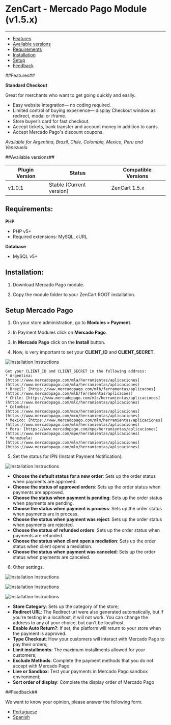 # ZenCart - Mercado Pago Module (v1.5.x)
---

* [Features](#features)
* [Available versions](#available_versions)
* [Requirements](#requirements)
* [Installation](#installation)
* [Setup](#setup)
* [Feedback](#feedback)


<a name="features"></a>
##Features##

**Standard Checkout**

Great for merchants who want to get going quickly and easily.

* Easy website integration— no coding required.
* Limited control of buying experience— display Checkout window as redirect, modal or iframe.
* Store buyer’s card for fast checkout.
* Accept tickets, bank transfer and account money in addition to cards.
* Accept Mercado Pago's discount coupons.

*Available for Argentina, Brazil, Chile, Colombia, Mexico, Peru and Venezuela*


<a name="available_versions"></a>
##Available versions##

Plugin Version | Status | Compatible Versions
-------------- | ------ | -------------------
v1.0.1 | Stable (Current version) | ZenCart 1.5.x


<a name="requirements"></a>
## Requirements:

**PHP**

* PHP v5+
* Required extensions: MySQL, cURL

**Database**

* MySQL v5+


<a name="installation"></a>
## Installation:

1. Download Mercado Pago module.

2. Copy the module folder to your ZenCart ROOT installation.


<a name="setup"></a>
## Setup Mercado Pago

1. On your store administration, go to **Modules > Payment**.

2. In Payment Modules click on **Mercado Pago**.

3. In **Mercado Pago** click on the **Install** button.

4. Now, is very important to set your **CLIENT_ID** and **CLIENT_SECRET**.

  ![Installation Instructions](https://raw.github.com/gmatsuoka/cart-zencart/master/README.img/credentials.png) <br />

	Get your CLIENT_ID and CLIENT_SECRET in the following address:
	* Argentina: [https://www.mercadopago.com/mla/herramientas/aplicaciones](https://www.mercadopago.com/mla/herramientas/aplicaciones)
	* Brazil: [https://www.mercadopago.com/mlb/ferramentas/aplicacoes](https://www.mercadopago.com/mlb/ferramentas/aplicacoes)
	* Chile: [https://www.mercadopago.com/mlc/herramientas/aplicaciones](https://www.mercadopago.com/mlc/herramientas/aplicaciones)
	* Colombia: [https://www.mercadopago.com/mco/herramientas/aplicaciones](https://www.mercadopago.com/mco/herramientas/aplicaciones)
	* Mexico: [https://www.mercadopago.com/mlm/herramientas/aplicaciones](https://www.mercadopago.com/mlm/herramientas/aplicaciones)
	* Peru: [https://www.mercadopago.com/mpe/herramientas/aplicaciones](https://www.mercadopago.com/mpe/herramientas/aplicaciones)
	* Venezuela: [https://www.mercadopago.com/mlv/herramientas/aplicaciones](https://www.mercadopago.com/mlv/herramientas/aplicaciones)

5. Set the status for IPN (Instant Payment Notification):

  ![Installation Instructions](https://raw.github.com/gmatsuoka/cart-zencart/master/README.img/notification.png) <br />

  * **Choose the default status for a new order**: Sets up the order status when payments are approved.
  * **Choose the status of approved orders**: Sets up the order status when payments are approved.
  * **Choose the status when payment is pending**: Sets up the order status when payments are pending.
  * **Choose the status when payment is process**: Sets up the order status when payments are in process.
  * **Choose the status when payment was reject**: Sets up the order status when payments are rejected.
  * **Choose the status of refunded orders**: Sets up the order status when payments are refunded.
  * **Choose the status when client open a mediation**: Sets up the order status when client opens a mediation.
  * **Choose the status when payment was canceled**: Sets up the order status when payments are canceled.

6. Other settings. <br/>

![Installation Instructions](https://raw.github.com/gmatsuoka/cart-zencart/master/README.img/other_config_1.png) <br />

![Installation Instructions](https://raw.github.com/gmatsuoka/cart-zencart/master/README.img/other_config_2.png) <br />

![Installation Instructions](https://raw.github.com/gmatsuoka/cart-zencart/master/README.img/other_config_3.png) <br />

  * **Store Category**: Sets up the category of the store;
  * **Redirect URL**: The Redirect url were also generated automatically, but if you're testing in a localhost, it will not work. You can change the address to any of your choice, but can't be localhost.
  * **Enable Auto Return?**: If set, the platform will return to your store when the payment is approved.
  * **Type Checkout**: How your customers will interact with Mercado Pago to pay their orders;
  * **Limit installments**: The maximum installments allowed for your customers;
  * **Exclude Methods**: Complete the payment methods that you do not accept with Mercado Pago.
  * **Live or Sandbox**: Test your payments in Mercado Pago sandbox environment;
  * **Sort order of display**: Complete the display order of Mercado Pago

<a name="Feedback"></a>
##Feedback##

We want to know your opinion, please answer the following form.

* [Portuguese](http://goo.gl/forms/2n5jWHaQbfEtdy0E2)
* [Spanish](http://goo.gl/forms/A9bm8WuqTIZ89MI22)

